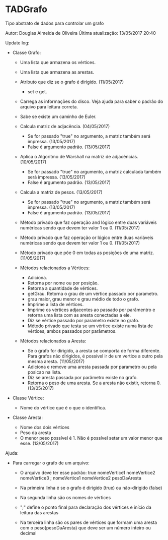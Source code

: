 ﻿# TADGrafo
Tipo abstrato de dados para controlar um grafo

Autor: Douglas Almeida de Oliveira
Última atualização: 13/05/2017 20:40

Update log:
* Classe Grafo:
	- Uma lista que armazena os vértices.
	- Uma lista que armazena as arestas.
	- Atributo que diz se o grafo é dirigido. (11/05/2017)
		- set e get.
	- Carrega as informações do disco. Veja ajuda para saber o padrão do arquivo para leitura correta.
	- Sabe se existe um caminho de Euler.
	- Calcula matriz de adjacência. (04/05/2017)
		- Se for passado "true" no argumento, a matriz também será impressa. (13/05/2017)
		- False é argumento padrão. (13/05/2017)
	- Aplica o Algoritmo de Warshall na matriz de adjacências. (10/05/2017)
		- Se for passado "true" no argumento, a matriz calculada também será impressa. (13/05/2017)
		- False é argumento padrão. (13/05/2017)
	- Calcula a matriz de pesos. (13/05/2017)
		- Se for passado "true" no argumento, a matriz também será impressa. (13/05/2017)
		- False é argumento padrão. (13/05/2017)
	- Método privado que faz operação and lógico entre duas variáveis numéricas sendo que devem ter valor 1 ou 0. (11/05/2017)
	- Método privado que faz operação or lógico entre duas variáveis numéricas sendo que devem ter valor 1 ou 0. (11/05/2017)
	- Método privado que põe 0 em todas as posições de uma matriz. (11/05/2017)

	- Métodos relacionados a Vértices:
		- Adiciona.
		- Retorna por nome ou por posição. 
		- Retorna a quantidade de vértices.
		- getGrau. Retorna o grau de um vértice passado por parametro.
		- grau maior, grau menor e grau médio de todo o grafo.
		- Imprime a lista de vértices.
		- Imprime os vértices adjacentes ao passado por parâmentro e retorna uma lista com as aresta conectadas a ele.
		- Diz se vértice passado por parametro existe no grafo.
		- Método privado que testa se um vértice existe numa lista de vértices, ambos passados por parâmetros.

	- Métodos relacionados a Aresta:
		- Se o grafo for dirigido, a aresta se comporta de forma diferente. Para grafos não dirigidos, é possível ir de um vertice a outro pela mesma aresta. (11/05/2017)
		- Adiciona e remove uma aresta passada por parametro ou pela posicao na lista.
		- Diz se aresta passada por parâmetro existe no grafo.
		- Retorna o peso de uma aresta. Se a aresta não existir, retorna 0. (13/05/2017)
	
* Classe Vértice:
	- Nome do vértice que é o que o identifica.

* Classe Aresta:
	- Nome dos dois vértices
	- Peso da aresta
	- O menor peso possível é 1. Não é possível setar um valor menor que esse. (13/05/2017)	


Ajuda:
* Para carregar o grafo de um arquivo:
	- O arquivo deve ter esse padrão:
		true
		nomeVertice1 nomeVertice2 nomeVertice3
		;
		nomeVertice1 nomeVertice2 pesoDaAresta
	
	- Na primeira linha é se o grafo é dirigido (true) ou não-dirigido (false)
	- Na segunda linha são os nomes de vértices
	- ";" define o ponto final para declaração dos vértices e início da leitura das arestas
	- Na terceira linha são os pares de vértices que formam uma aresta com o peso(pesoDaAresta) que deve ser um número inteiro ou decimal
